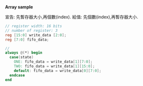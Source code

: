 **Array sample**

宣告: 先暫存器大小,再個數(index).
給值: 先個數(index),再暫存器大小.

```verilog
// register width: 16 bits
// number of register: 3
reg [15:0] write_data [2:0];
reg [7:0] fifo_data;

//
always @(*) begin
  case(state)
    ONE: fifo_data = write_data[1][7:0];
    TWO: fifo_data = write_data[1][15:0];
    default: fifo_data = write_data[0][7:0];
  endcase
end
```
